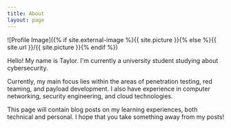 ```yaml
---
title: About
layout: page
---
```

![Profile Image]({% if site.external-image %}{{ site.picture }}{% else %}{{ site.url }}/{{ site.picture }}{% endif %})

<p>Hello! My name is Taylor. I'm currently a university student studying about cybersecurity.</p>

<p>Currently, my main focus lies within the areas of penetration testing, red teaming, and payload 
development. I also have experience in computer networking, security engineering, and cloud technologies.</p>

<p>This page will contain blog posts on my learning experiences, both technical and personal. I hope that 
you take something away from my posts!</p>